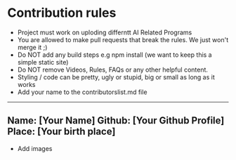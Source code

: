 # Contribution rules

- Project must work on uploding differntt AI Related Programs
- You are allowed to make pull requests that break the rules. We just won't merge it ;)
- Do NOT add any build steps e.g npm install (we want to keep this a simple static site)
- Do NOT remove Videos, Rules, FAQs or any other helpful content.
- Styling / code can be pretty, ugly or stupid, big or small as long as it works
- Add your name to the contributorslist.md file
---
Name: [Your Name]
Github: [Your Github Profile]
Place: [Your birth place]
---
- Add images
